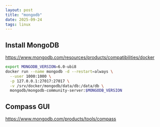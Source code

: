 ```yaml
---
layout: post
title: "mongodb"
date: 2025-09-24
tags: linux
---
```


## Install MongoDB

<https://www.mongodb.com/resources/products/compatibilities/docker>

```bash
export MONGODB_VERSION=6.0-ubi8
docker run --name mongodb -d --restart=always \
  --user 1000:1000 \
  -p 127.0.0.1:27017:27017 \
  -v /srv/docker/mongodb/data/db:/data/db \
  mongodb/mongodb-community-server:$MONGODB_VERSION
```

## Compass GUI

<https://www.mongodb.com/products/tools/compass>

